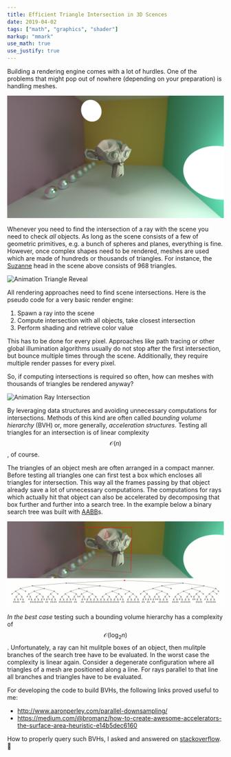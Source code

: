 ```yaml
---
title: Efficient Triangle Intersection in 3D Scences
date: 2019-04-02
tags: ["math", "graphics", "shader"]
markup: "mmark"
use_math: true
use_justify: true
---
```


Building a rendering engine comes with a lot of hurdles. One of the problems that might pop out of nowhere (depending on your preparation) is handling meshes.

<!--more-->


![Scene](data/animation0.png)


Whenever you need to find the intersection of a ray with the scene you need to check _all_ objects. As long as the scene consists of a few of geometric primitives, e.g. a bunch of spheres and planes, everything is fine. However, once complex shapes need to be rendered, meshes are used which are made of hundreds or thousands of triangles. For instance, the [Suzanne](https://en.wikipedia.org/wiki/Blender_(software)#Suzanne,_the_%22monkey%22_mascot) head in the scene above consists of 968 triangles.


![Animation Triangle Reveal](data/animation2_50ms_v2_cropped.gif)


All rendering approaches need to find scene intersections. Here is the pseudo code for a very basic render engine:


1. Spawn a ray into the scene
2. Compute intersection with all objects, take closest intersection
3. Perform shading and retrieve color value


This has to be done for every pixel. Approaches like path tracing or other global illumination algorithms usually do not stop after the first intersection, but bounce multiple times through the scene. Additionally, they require multiple render passes for every pixel.

So, if computing intersections is required so often, how can meshes with thousands of triangles be rendered anyway?


![Animation Ray Intersection](data/animation1_50ms_v5_cropped.gif)


By leveraging data structures and avoiding unnecessary computations for intersections. Methods of this kind are often called _bounding volume hierarchy_ (BVH) or, more generally, _acceleration structures_. Testing all triangles for an intersection is of linear complexity $$\mathcal{O}(n)$$, of course.


The triangles of an object mesh are often arranged in a compact manner. Before testing all triangles one can first test a box which encloses all triangles for intersection. This way all the frames passing by that object already save a lot of unnecessary computations. The computations for rays which actually hit that object can also be accelerated by decomposing that box further and further into a search tree. In the example below a binary search tree was built with [AABB](https://stackoverflow.com/questions/22512319/what-is-aabb-collision-detection)s. 


![Animation BVH Intersection](data/animation3_500ms_with_tree_v2.gif)


_In the best case_ testing such a bounding volume hierarchy has a complexity of $$\mathcal{O}(\log_2 n)$$. Unfortunately, a ray can hit mulitple boxes of an object, then mulitple branches of the search tree have to be evaluated. In the worst case the complexity is linear again. Consider a degenerate configuration where all triangles of a mesh are positioned along a line. For rays parallel to that line all branches and triangles have to be evaluated.

For developing the code to build BVHs, the following links proved useful to me:

* http://www.aaronperley.com/parallel-downsampling/
* https://medium.com/@bromanz/how-to-create-awesome-accelerators-the-surface-area-heuristic-e14b5dec6160

How to properly query such BVHs, I asked and answered on [stackoverflow](https://stackoverflow.com/questions/55479683/traversal-of-bounding-volume-hierachy-in-shaders). :slightly_smiling_face:

